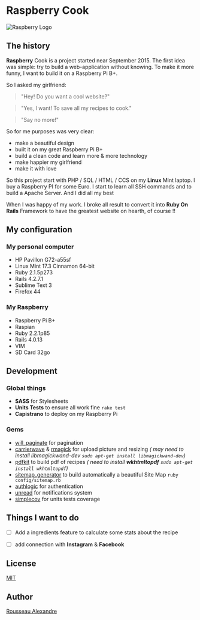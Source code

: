 Raspberry Cook
=========


![Raspberry Logo](https://raw.githubusercontent.com/RaspberryCook/website/master/app/assets/images/og_image.png)


The history
-----------------


**Raspberry** Cook is a project started near September 2015. The first idea was simple: try to build a web-application without knowing. To make it more funny, I want to build it on a Raspberry Pi B+.

So I asked my girlfriend:

>"Hey! Do you want a cool website?"

>"Yes, I want! To save all my recipes to cook."

>"Say no more!"


So for me purposes was very clear:


* make a beautiful design
* built it on my great Raspberry Pi B+
* build a clean code and learn more & more technology
* make happier my girlfriend
* make it with love

So this project start with PHP / SQL / HTML / CCS on my **Linux** Mint laptop. I buy a Raspberry PI for some Euro. I start to learn all SSH commands and to build a Apache Server. And I did all my best

When I was happy of my work. I broke all result to convert it into **Ruby On Rails** Framework to have the greatest website on hearth, of course !!

My configuration
------------------------

### My personal computer

* HP Pavillon G72-a55sf
* Linux Mint 17.3 Cinnamon 64-bit
* Ruby 2.1.5p273
* Rails 4.2.7.1
* Sublime Text 3
* Firefox 44


### My Raspberry
* Raspberry Pi B+
* Raspian
* Ruby 2.2.1p85
* Rails 4.0.13
* VIM
* SD Card 32go


Development
-----------------------

### Global things

* **SASS** for Stylesheets
* **Units Tests** to ensure all work fine `rake test`
* **Capistrano** to deploy on my Raspberry Pi

### Gems

* [will_paginate](https://github.com/mislav/will_paginate) for pagination
* [carrierwave](https://github.com/carrierwaveuploader/carrierwave) & [rmagick](https://github.com/rmagick/rmagick) for upload picture and resizing *( may need to install libmagickwand-dev `sudo apt-get install libmagickwand-dev`)*
* [pdfkit](https://github.com/pdfkit/pdfkit) to build pdf of recipes *( need to install **wkhtmltopdf** `sudo apt-get install wkhtmltopdf`)*
* [sitemap_generator](https://github.com/christianhellsten/sitemap-generator) to build automatically a beautiful Site Map `ruby config/sitemap.rb`
* [authlogic](https://github.com/binarylogic/authlogic) for authentication
* [unread](https://github.com/ledermann/unread) for notifications system
* [simplecov](https://github.com/colszowka/simplecov) for units tests coverage

Things I want to do
----------------------------

* [ ] Add a ingredients feature to calculate some stats about the recipe
* [ ] add connection with **Instagram** & **Facebook**


License
-----------

[MIT](https://opensource.org/licenses/MIT)


Author
----------

[Rousseau Alexandre](https://github.com/madeindjs)


